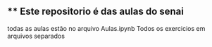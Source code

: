 ## ** Este repositorio é das aulas do senai

todas as aulas estão no arquivo Aulas.ipynb
Todos os exercicios em arquivos separados